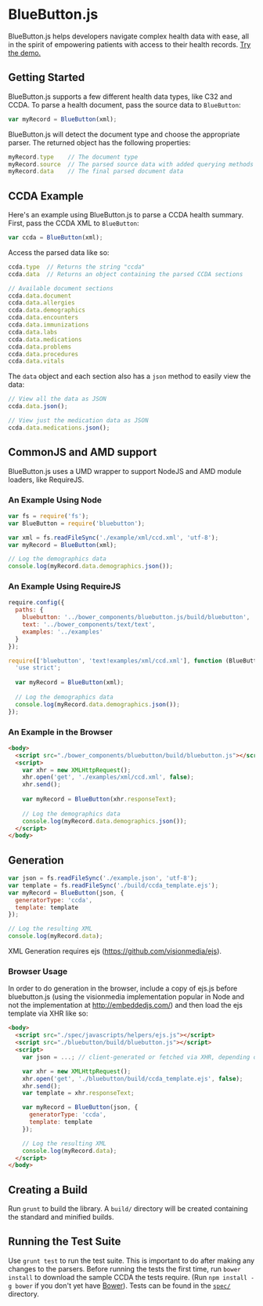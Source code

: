# BlueButton.js

BlueButton.js helps developers navigate complex health data with ease, all in the spirit of empowering patients with access to their health records. [Try the demo.](http://www.bluebuttonjs.com/sandbox)

## Getting Started

BlueButton.js supports a few different health data types, like C32 and CCDA. To parse a health document, pass the source data to `BlueButton`:

```JavaScript
var myRecord = BlueButton(xml);
```

BlueButton.js will detect the document type and choose the appropriate parser. The returned object has the following properties:

```JavaScript
myRecord.type    // The document type
myRecord.source  // The parsed source data with added querying methods
myRecord.data    // The final parsed document data
```

## CCDA Example

Here's an example using BlueButton.js to parse a CCDA health summary. First, pass the CCDA XML to `BlueButton`:

```JavaScript
var ccda = BlueButton(xml);
```

Access the parsed data like so:

```JavaScript
ccda.type  // Returns the string "ccda"
ccda.data  // Returns an object containing the parsed CCDA sections

// Available document sections
ccda.data.document
ccda.data.allergies
ccda.data.demographics
ccda.data.encounters
ccda.data.immunizations
ccda.data.labs
ccda.data.medications
ccda.data.problems
ccda.data.procedures
ccda.data.vitals
```

The `data` object and each section also has a `json` method to easily view the data:

```JavaScript
// View all the data as JSON
ccda.data.json();

// View just the medication data as JSON
ccda.data.medications.json();
```

## CommonJS and AMD support

BlueButton.js uses a UMD wrapper to support NodeJS and AMD module loaders, like RequireJS.

### An Example Using Node

```JavaScript
var fs = require('fs');
var BlueButton = require('bluebutton');

var xml = fs.readFileSync('./example/xml/ccd.xml', 'utf-8');
var myRecord = BlueButton(xml);

// Log the demographics data
console.log(myRecord.data.demographics.json());
```

### An Example Using RequireJS

```JavaScript
require.config({
  paths: {
    bluebutton: '../bower_components/bluebutton.js/build/bluebutton',
    text: '../bower_components/text/text',
    examples: '../examples'
  }
});

require(['bluebutton', 'text!examples/xml/ccd.xml'], function (BlueButton, xml) {
  'use strict';
  
  var myRecord = BlueButton(xml);
  
  // Log the demographics data
  console.log(myRecord.data.demographics.json());
});
```

### An Example in the Browser

```HTML
<body>
  <script src="./bower_components/bluebutton/build/bluebutton.js"></script>
  <script>
    var xhr = new XMLHttpRequest();
    xhr.open('get', './examples/xml/ccd.xml', false);
    xhr.send();
    
    var myRecord = BlueButton(xhr.responseText);
    
    // Log the demographics data
    console.log(myRecord.data.demographics.json());
  </script>
</body>
```

## Generation

```JavaScript
var json = fs.readFileSync('./example.json', 'utf-8');
var template = fs.readFileSync('./build/ccda_template.ejs');
var myRecord = BlueButton(json, {
  generatorType: 'ccda',
  template: template
});

// Log the resulting XML
console.log(myRecord.data);
```

XML Generation requires ejs (https://github.com/visionmedia/ejs).

### Browser Usage

In order to do generation in the browser, include a copy of ejs.js before bluebutton.js (using the visionmedia implementation popular in Node and not the implementation at http://embeddedjs.com/) and then load the ejs template via XHR like so:

```HTML
<body>
  <script src="./spec/javascripts/helpers/ejs.js"></script>
  <script src="./bluebutton/build/bluebutton.js"></script>
  <script>
    var json = ...; // client-generated or fetched via XHR, depending on your application

    var xhr = new XMLHttpRequest();
    xhr.open('get', './bluebutton/build/ccda_template.ejs', false);
    xhr.send();
    var template = xhr.responseText;

    var myRecord = BlueButton(json, {
      generatorType: 'ccda',
      template: template
    });

    // Log the resulting XML
    console.log(myRecord.data);
  </script>
</body>
```


## Creating a Build

Run `grunt` to build the library. A `build/` directory will be created containing the standard and minified builds.

## Running the Test Suite

Use `grunt test` to run the test suite. This is important to do after making any changes to the parsers. Before running the tests the first time, run `bower install` to download the sample CCDA the tests require. (Run `npm install -g bower` if you don't yet have [Bower](http://bower.io)). Tests can be found in the [`spec/`](/spec) directory.
